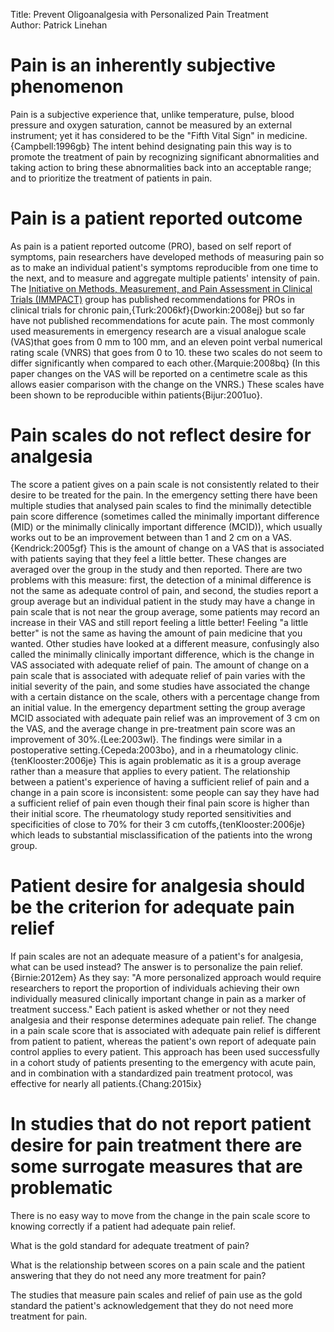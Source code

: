 Title: Prevent Oligoanalgesia with Personalized Pain Treatment  
Author: Patrick Linehan  

 # Pain is an inherently subjective phenomenon
 
Pain is a subjective experience that, unlike temperature, pulse, blood pressure and oxygen saturation, cannot be measured by an external instrument; yet it has considered to be the "Fifth Vital Sign" in medicine.{Campbell:1996gb} The intent behind designating pain this way is to promote the treatment of pain by recognizing significant abnormalities and taking action to bring these abnormalities back into an acceptable range; and to prioritize the treatment of patients in pain. 
 
 # Pain is a patient reported outcome
 
As pain is a patient reported outcome (PRO), based on self report of symptoms, pain researchers have developed methods of measuring pain so as to make an individual patient's symptoms reproducible from one time to the next, and to measure and aggregate multiple patients' intensity of pain. The [Initiative on Methods, Measurement, and Pain Assessment in Clinical Trials (IMMPACT)](http://immpact.org) group has published recommendations for PROs in clinical trials for chronic pain,{Turk:2006kf}{Dworkin:2008ej} but so far have not published recommendations for acute pain. The most commonly used measurements in emergency research are a visual analogue scale (VAS)that goes from 0 mm to 100 mm, and an eleven point verbal numerical rating scale (VNRS) that goes from 0 to 10. these two scales do not seem to differ significantly when compared to each other.{Marquie:2008bq} (In this paper changes on the VAS will be reported on a centimetre scale as this allows easier comparison with the change on the VNRS.) These scales have been shown to be reproducible within patients{Bijur:2001uo}.

 # Pain scales do not reflect desire for analgesia
 
The score a patient gives on a pain scale is not consistently related to their desire to be treated for the pain. In the emergency setting there have been multiple studies that analysed pain scales to find the minimally detectible pain score difference (sometimes called the minimally important difference (MID) or the minimally clinically important difference (MCID)), which usually works out to be an improvement between than 1 and 2 cm on a VAS.{Kendrick:2005gf} This is the amount of change on a VAS that is associated with patients saying that they feel a little better. These changes are averaged over the group in the study and then reported. There are two problems with this measure: first, the detection of a minimal difference is not the same as adequate control of pain, and second, the studies report a group average but an individual patient in the study may have a change in pain scale that is not near the group average, some patients may record an increase in their VAS and still report feeling a little better! Feeling "a little better" is not the same as having the amount of pain medicine that you wanted.
Other studies have looked at a different measure, confusingly also called the minimally clinically important difference, which is the change in VAS associated with adequate relief of pain. The amount of change on a pain scale that is associated with adequate relief of pain varies with the initial severity of the pain, and some studies have associated the change with a certain distance on the scale, others with a percentage change from an initial value. In the emergency department setting the group average MCID associated with adequate pain relief was an improvement of 3 cm on the VAS, and the average change in pre-treatment pain score was an improvement of 30%.{Lee:2003wl}. The findings were similar in a postoperative setting.{Cepeda:2003bo}, and in a rheumatology clinic.{tenKlooster:2006je} This is again problematic as it is a group average rather than a measure that applies to every patient. The relationship between a patient's experience of having a sufficient relief of pain and a change in a pain score is inconsistent: some people can say they have had a sufficient relief of pain even though their final pain score is higher than their initial score. The rheumatology study reported sensitivities and specificities of close to 70% for their 3 cm cutoffs,{tenKlooster:2006je} which leads to substantial misclassification of the patients into the wrong group.
 
 # Patient desire for analgesia should be the criterion for adequate pain relief

If pain scales are not an adequate measure of a patient's for analgesia, what can be used instead? The answer is to personalize the pain relief.{Birnie:2012em} As they say: "A more personalized approach would require researchers to report the proportion of individuals achieving their own individually measured clinically important change in pain as a marker of treatment success." Each patient is asked whether or not they need analgesia and their response determines adequate pain relief. The change in a pain scale score that is associated with adequate pain relief is different from patient to patient, whereas the patient's own report of adequate pain control applies to every patient.
This approach has been used successfully in a cohort study of patients presenting to the emergency with acute pain, and in combination with a standardized pain treatment protocol, was effective for nearly all patients.{Chang:2015ix}


 # In studies that do not report patient desire for pain treatment there are some surrogate measures that are problematic
 
There is no easy way to move from the change in the pain scale score to knowing correctly if a patient had adequate pain relief.
 







What is the gold standard for adequate treatment of pain?

What is the relationship between scores on a pain scale and the patient answering that they do not need any more treatment for pain?

The studies that measure pain scales and relief of pain use as the gold standard the patient's acknowledgement that they do not need more treatment for pain.








 